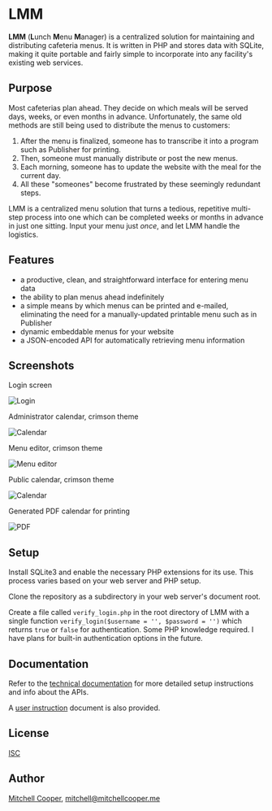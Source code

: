 # LMM

**LMM** (**L**unch **M**enu **M**anager) is a centralized solution for maintaining and distributing cafeteria menus. It is written in PHP and stores data with SQLite, making it quite portable and fairly simple to incorporate into any facility's existing web services.

## Purpose

Most cafeterias plan ahead. They decide on which meals will be served days, weeks, or even months in advance. Unfortunately, the same old methods are still being used to distribute the menus to customers:

1. After the menu is finalized, someone has to transcribe it into a program such as Publisher for printing.
2. Then, someone must manually distribute or post the new menus.
3. Each morning, someone has to update the website with the meal for the current day.
4. All these "someones" become frustrated by these seemingly redundant steps.

LMM is a centralized menu solution that turns a tedious, repetitive multi-step process into one which can be completed weeks or months in advance in just one sitting. Input your menu just *once*, and let LMM handle the logistics.

## Features

* a productive, clean, and straightforward interface for entering menu data
* the ability to plan menus ahead indefinitely
* a simple means by which menus can be printed and e-mailed, eliminating the need for a manually-updated printable menu such as in Publisher
* dynamic embeddable menus for your website
* a JSON-encoded API for automatically retrieving menu information


## Screenshots

Login screen

![Login](https://i.imgur.com/42QY1iE.png)

Administrator calendar, crimson theme

![Calendar](http://i.imgur.com/7LKHp4h.png)

Menu editor, crimson theme

![Menu editor](https://i.imgur.com/bCBz2px.png)

Public calendar, crimson theme

![Calendar](https://i.imgur.com/GVoDoYw.png)

Generated PDF calendar for printing

![PDF](https://i.imgur.com/OQ4EVm9.png)



## Setup

Install SQLite3 and enable the necessary PHP extensions for its use. This process varies based on your web server and PHP setup.

Clone the repository as a subdirectory in your web server's document root.

Create a file called `verify_login.php` in the root directory of LMM with a single function `verify_login($username = '', $password = '')` which returns `true` or `false` for authentication. Some PHP knowledge required. I have plans for built-in authentication options in the future.

## Documentation

Refer to the [technical documentation](doc/lmm-technical.pdf) for more detailed
setup instructions and info about the APIs.

A [user instruction](doc/lmm-user-instructions.pdf) document is also provided.

## License

[ISC](LICENSE)

## Author

[Mitchell Cooper](https://mitchellcooper.me), <mitchell@mitchellcooper.me>
